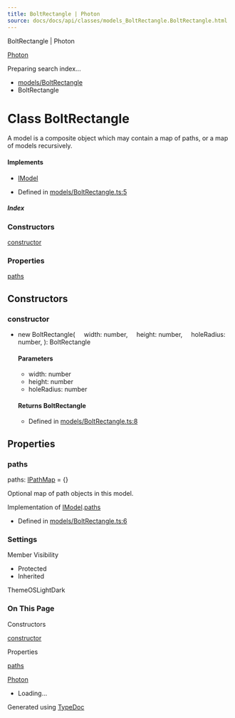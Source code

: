 ```yaml
---
title: BoltRectangle | Photon
source: docs/docs/api/classes/models_BoltRectangle.BoltRectangle.html
---
```


BoltRectangle | Photon

[Photon](../index.md)




Preparing search index...

* [models/BoltRectangle](../modules/models_BoltRectangle.md)
* BoltRectangle

# Class BoltRectangle

A model is a composite object which may contain a map of paths, or a map of models recursively.

#### Implements

* [IModel](../interfaces/core_schema.IModel.md)

* Defined in [models/BoltRectangle.ts:5](https://github.com/mwhite454/photon/blob/main/packages/photon/src/models/BoltRectangle.ts#L5)

##### Index

### Constructors

[constructor](#constructor)

### Properties

[paths](#paths)

## Constructors

### constructor

* new BoltRectangle(
      width: number,
      height: number,
      holeRadius: number,
  ): BoltRectangle

  #### Parameters

  + width: number
  + height: number
  + holeRadius: number

  #### Returns BoltRectangle

  + Defined in [models/BoltRectangle.ts:8](https://github.com/mwhite454/photon/blob/main/packages/photon/src/models/BoltRectangle.ts#L8)

## Properties

### paths

paths: [IPathMap](../interfaces/core_schema.IPathMap.md) = {}

Optional map of path objects in this model.

Implementation of [IModel](../interfaces/core_schema.IModel.md).[paths](../interfaces/core_schema.IModel.md#paths)

* Defined in [models/BoltRectangle.ts:6](https://github.com/mwhite454/photon/blob/main/packages/photon/src/models/BoltRectangle.ts#L6)

### Settings

Member Visibility

* Protected
* Inherited

ThemeOSLightDark

### On This Page

Constructors

[constructor](#constructor)

Properties

[paths](#paths)

[Photon](../index.md)

* Loading...

Generated using [TypeDoc](https://typedoc.org/)

